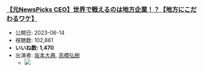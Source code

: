 ### [【元NewsPicks CEO】世界で戦えるのは地方企業！？【地方にこだわるワケ】](https://www.youtube.com/watch?v=1ZxxrvdWaWA)
-   公開日: 2023-06-14
-   視聴数: 102,861
-   **いいね数: 1,470**
-   出演者: [坂本大典](/rehacq_fan/people/坂本大典 "wikilink"), [高橋弘樹](/rehacq_fan/people/高橋弘樹 "wikilink")
    - [![](https://img.youtube.com/vi/1ZxxrvdWaWA/hqdefault.jpg)](https://www.youtube.com/watch?v=1ZxxrvdWaWA)
